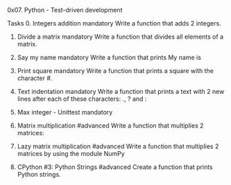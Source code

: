 0x07. Python - Test-driven development

Tasks
0. Integers addition		mandatory
Write a function that adds 2 integers.

1. Divide a matrix		mandatory
Write a function that divides all elements of a matrix.

2. Say my name		mandatory
Write a function that prints My name is <first name> <last name>

3. Print square		mandatory
Write a function that prints a square with the character #.

4. Text indentation		mandatory
Write a function that prints a text with 2 new 
lines after each of these characters: ., ? and :

5. Max integer - Unittest		mandatory

6. Matrix multiplication		#advanced
Write a function that multiplies 2 matrices:

7. Lazy matrix multiplication		#advanced
Write a function that multiplies 2 matrices by using the module NumPy

8. CPython #3: Python Strings		#advanced
Create a function that prints Python strings.
